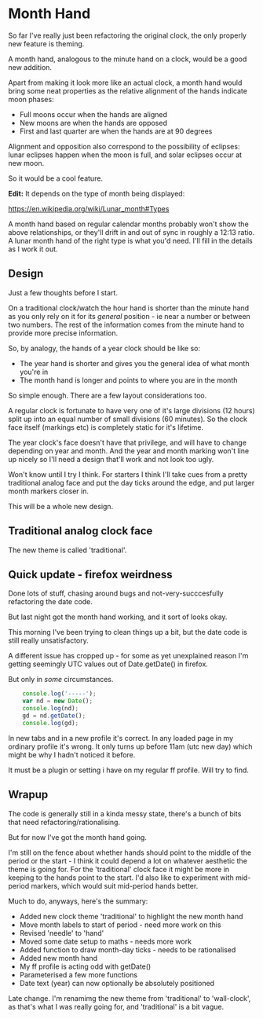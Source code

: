 Month Hand
==========

So far I've really just been refactoring the original clock, the only properly new feature is theming.

A month hand, analogous to the minute hand on a clock, would be a good new addition.

Apart from making it look more like an actual clock, a month hand would bring some neat properties as the relative alignment of the hands indicate moon phases:

* Full moons occur when the hands are aligned
* New moons are when the hands are opposed
* First and last quarter are when the hands are at 90 degrees

Alignment and opposition also correspond to the possibility of eclipses: lunar eclipses happen when the moon is full, and solar eclipses occur at new moon.

So it would be a cool feature.

**Edit:** It depends on the type of month being displayed:

https://en.wikipedia.org/wiki/Lunar_month#Types

A month hand based on regular calendar months probably won't show the above relationships, or they'll drift in and out of sync in roughly a 12:13 ratio.
A lunar month hand of the right type is what you'd need.
I'll fill in the details as I work it out.


Design
------

Just a few thoughts before I start.

On a traditional clock/watch the hour hand is shorter than the minute hand as you only rely on it for its *general* position - ie near a number or between two numbers.
The rest of the information comes from the minute hand to provide more precise information.

So, by analogy, the hands of a year clock should be like so:

* The year hand is shorter and gives you the general idea of what month you're in
* The month hand is longer and points to where you are in the month

So simple enough.
There are a few layout considerations too.

A regular clock is fortunate to  have very one of it's large divisions (12 hours) split up into an equal number of small divisions (60 minutes).
So the clock face itself (markings etc) is completely static for it's lifetime.

The year clock's face doesn't have that privilege, and will have to change depending on year and month.
And the year and month marking won't line up nicely so I'll need a design that'll work and not look too ugly.

Won't know until I try I think.
For starters I think I'll take cues from a pretty traditional analog face and put the day ticks around the edge, and put larger month markers closer in.

This will be a whole new design.


Traditional analog clock face
-----------------------------

The new theme is called 'traditional'.


Quick update - firefox weirdness
--------------------------------
Done lots of stuff, chasing around bugs and not-very-succcesfully refactoring the date code.

But last night got the month hand working, and it sort of looks okay.

This morning I've been trying to clean things up a bit, but the date code is still really unsatisfactory.

A different issue has cropped up - for some as yet unexplained reason I'm getting seemingly UTC values out of Date.getDate() in firefox.

But only in *some* circumstances.

```javascript
	console.log('-----');
	var nd = new Date();
	console.log(nd);
	gd = nd.getDate();
	console.log(gd);
```
In new tabs and in a new profile it's correct.
In any loaded page in my ordinary profile it's wrong.
It only turns up before 11am (utc new day) which might be why I hadn't noticed it before.

It must be a plugin or setting i have on my regular ff profile.
Will try to find.



Wrapup
------

The code is generally still in a kinda messy state, there's a bunch of bits that need refactoring/rationalising.

But for now I've got the month hand going.

I'm still on the fence about whether hands should point to the middle of the period or the start - I think it could depend a lot on whatever aesthetic the theme is going for.
For the 'traditional' clock face it might be more in keeping to the hands point to the start.
I'd also like to experiment with mid-period markers, which would suit mid-period hands better.

Much to do, anyways, here's the summary:

* Added new clock theme 'traditional' to highlight the new month hand
* Move month labels to start of period - need more work on this
* Revised 'needle' to 'hand'
* Moved some date setup to maths - needs more work
* Added function to draw month-day ticks - needs to be rationalised
* Added new month hand
* My ff profile is acting odd with getDate()
* Parameterised a few more functions
* Date text (year) can now optionally be absolutely positioned

Late change.
I'm renamimg the new theme from 'traditional' to 'wall-clock', as that's what I was really going for, and 'traditional' is a bit vague.


